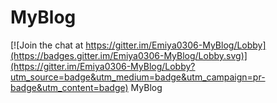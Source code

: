 # MyBlog

[![Join the chat at https://gitter.im/Emiya0306-MyBlog/Lobby](https://badges.gitter.im/Emiya0306-MyBlog/Lobby.svg)](https://gitter.im/Emiya0306-MyBlog/Lobby?utm_source=badge&utm_medium=badge&utm_campaign=pr-badge&utm_content=badge)
MyBlog
